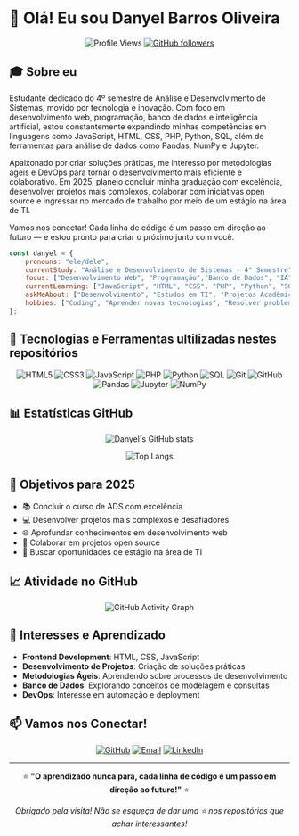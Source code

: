 # 👋 Olá! Eu sou Danyel Barros Oliveira

<div align="center">

![Profile Views](https://komarev.com/ghpvc/?username=danyel-oliveira&color=brightgreen&style=flat-square)
[![GitHub followers](https://img.shields.io/github/followers/danyel-oliveira?label=Seguidores&style=social)](https://github.com/danyel-oliveira)

</div>

## 🎓 Sobre eu

Estudante dedicado do 4º semestre de Análise e Desenvolvimento de Sistemas, movido por tecnologia e inovação. Com foco em desenvolvimento web, programação, banco de dados e inteligência artificial, estou constantemente expandindo minhas competências em linguagens como JavaScript, HTML, CSS, PHP, Python, SQL, além de ferramentas para análise de dados como Pandas, NumPy e Jupyter.

Apaixonado por criar soluções práticas, me interesso por metodologias ágeis e DevOps para tornar o desenvolvimento mais eficiente e colaborativo. Em 2025, planejo concluir minha graduação com excelência, desenvolver projetos mais complexos, colaborar com iniciativas open source e ingressar no mercado de trabalho por meio de um estágio na área de TI.

Vamos nos conectar! Cada linha de código é um passo em direção ao futuro — e estou pronto para criar o próximo junto com você.
```javascript
const danyel = {
    pronouns: "ele/dele",
    currentStudy: "Análise e Desenvolvimento de Sistemas - 4° Semestre",
    focus: ["Desenvolvimento Web", "Programação","Banco de Dados", "IA", "Tecnologia"],
    currentLearning: ["JavaScript", "HTML", "CSS", "PHP", "Python", "SQL", "IA", "Projetos Acadêmicos"],
    askMeAbout: ["Desenvolvimento", "Estudos em TI", "Projetos Acadêmicos"],
    hobbies: ["Coding", "Aprender novas tecnologias", "Resolver problemas"]
};


```

## 🚀 Tecnologias e Ferramentas ultilizadas nestes repositórios 

<div align="center">


![HTML5](https://img.shields.io/badge/HTML5-E34F26?style=for-the-badge&logo=html5&logoColor=white)
![CSS3](https://img.shields.io/badge/CSS3-1572B6?style=for-the-badge&logo=css3&logoColor=white)
![JavaScript](https://img.shields.io/badge/JavaScript-323330?style=for-the-badge&logo=javascript&logoColor=F7DF1E)
![PHP](https://img.shields.io/badge/PHP-1572B6?style=for-the-badge&logo=php&logoColor=white)
![Python](https://img.shields.io/badge/Python-1572B6?style=for-the-badge&logo=python&logoColor=yellow&blue)
![SQL](https://img.shields.io/badge/SQL-1572B6?style=for-the-badge&logo=sql&logoColor=white)
![Git](https://img.shields.io/badge/Git-F05032?style=for-the-badge&logo=git&logoColor=white)
![GitHub](https://img.shields.io/badge/GitHub-100000?style=for-the-badge&logo=github&logoColor=white)
![Pandas](https://img.shields.io/badge/Pandas-150458?style=for-the-badge&logo=pandas&logoColor=white)
![Jupyter](https://img.shields.io/badge/Jupyter-F37626?style=for-the-badge&logo=jupyter&logoColor=white)
![NumPy](https://img.shields.io/badge/NumPy-013243?style=for-the-badge&logo=numpy&logoColor=white)


</div>


## 📊 Estatísticas GitHub

<div align="center">
  
![Danyel's GitHub stats](https://github-readme-stats.vercel.app/api?username=danyel-oliveira&show_icons=true&theme=radical)


![Top Langs](https://github-readme-stats.vercel.app/api/top-langs/?username=danyel-oliveira&theme=radical&hide_border=true)

</div>

## 🎯 Objetivos para 2025

- 📚 Concluir o curso de ADS com excelência
- 💻 Desenvolver projetos mais complexos e desafiadores  
- 🌐 Aprofundar conhecimentos em desenvolvimento web
- 🤝 Colaborar em projetos open source
- 💼 Buscar oportunidades de estágio na área de TI

## 📈 Atividade no GitHub

<div align="center">

![GitHub Activity Graph](https://github-readme-activity-graph.vercel.app/graph?username=danyel-oliveira&theme=react-dark)

</div>

## 🌟 Interesses e Aprendizado

- **Frontend Development**: HTML, CSS, JavaScript
- **Desenvolvimento de Projetos**: Criação de soluções práticas
- **Metodologias Ágeis**: Aprendendo sobre processos de desenvolvimento
- **Banco de Dados**: Explorando conceitos de modelagem e consultas
- **DevOps**: Interesse em automação e deployment

## 📫 Vamos nos Conectar!

<div align="center">

[![GitHub](https://img.shields.io/badge/GitHub-100000?style=for-the-badge&logo=github&logoColor=white)](https://github.com/danyel-oliveira)
[![Email](https://img.shields.io/badge/Email-D14836?style=for-the-badge&logo=gmail&logoColor=white)](mailto:seu-email@exemplo.com)
[![LinkedIn](https://img.shields.io/badge/LinkedIn-0077B5?style=for-the-badge&logo=linkedin&logoColor=white)](https://www.linkedin.com/in/danyel-b-oliveira-746471242/)

</div>

---

<div align="center">

⭐ **"O aprendizado nunca para, cada linha de código é um passo em direção ao futuro!"** ⭐

*Obrigado pela visita! Não se esqueça de dar uma ⭐ nos repositórios que achar interessantes!*

</div>
